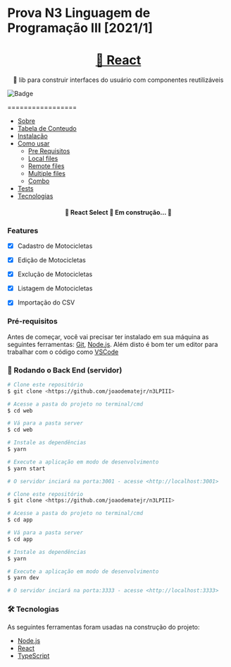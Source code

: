 # Prova N3 Linguagem de Programação III [2021/1]

<h1 align="center">
    <a href="https://pt-br.reactjs.org/">🔗 React</a>
</h1>
<p align="center">🚀 lib para construir interfaces do usuário com componentes reutilizáveis</p>

![Badge](https://www.cesusc.edu.br/app/themes/sage/dist/images/img-topo/logo.png)

=================
<!--ts-->
   * [Sobre](#Sobre)
   * [Tabela de Conteudo](#tabela-de-conteudo)
   * [Instalação](#instalacao)
   * [Como usar](#como-usar)
      * [Pre Requisitos](#pre-requisitos)
      * [Local files](#local-files)
      * [Remote files](#remote-files)
      * [Multiple files](#multiple-files)
      * [Combo](#combo)
   * [Tests](#testes)
   * [Tecnologias](#tecnologias)
<!--te-->


<h4 align="center"> 
	🚧  React Select 🚀 Em construção...  🚧
</h4>

### Features

- [x] Cadastro de Motocicletas
- [x] Edição de Motocicletas
- [x] Exclução de Motocicletas
- [x] Listagem de Motocicletas
- [x] Importação do CSV


### Pré-requisitos

Antes de começar, você vai precisar ter instalado em sua máquina as seguintes ferramentas:
[Git](https://git-scm.com), [Node.js](https://nodejs.org/en/). 
Além disto é bom ter um editor para trabalhar com o código como [VSCode](https://code.visualstudio.com/)

### 🎲 Rodando o Back End (servidor)

```bash
# Clone este repositório
$ git clone <https://github.com/joaodematejr/n3LPIII>

# Acesse a pasta do projeto no terminal/cmd
$ cd web

# Vá para a pasta server
$ cd web

# Instale as dependências
$ yarn

# Execute a aplicação em modo de desenvolvimento
$ yarn start

# O servidor inciará na porta:3001 - acesse <http://localhost:3001>
```

```bash
# Clone este repositório
$ git clone <https://github.com/joaodematejr/n3LPIII>

# Acesse a pasta do projeto no terminal/cmd
$ cd app

# Vá para a pasta server
$ cd app

# Instale as dependências
$ yarn

# Execute a aplicação em modo de desenvolvimento
$ yarn dev

# O servidor inciará na porta:3333 - acesse <http://localhost:3333> 
```

### 🛠 Tecnologias

As seguintes ferramentas foram usadas na construção do projeto:

- [Node.js](https://nodejs.org/en/)
- [React](https://pt-br.reactjs.org/)
- [TypeScript](https://www.typescriptlang.org/)
